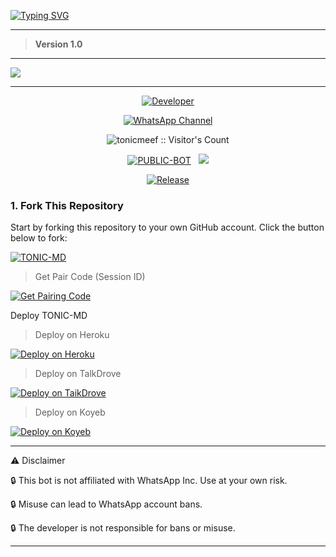 <a href="https://git.io/typing-svg"><img src="https://readme-typing-svg.demolab.com?font=Black+Ops+One&size=100&pause=1000&color=FF0000&center=true&width=1000&height=200&lines=TONIC-MD-V1.0" alt="Typing SVG" /></a>
  </p>
  
---   

> **Version 1.0**

---

<a><img src='https://files.catbox.moe/scvigx.jpg'/></a>

---

<p align="center">
  <a href="https://github.com/tonicmeef"><img title="Developer" src="https://img.shields.io/badge/Author-Tonic%20meef-FF7604.svg?style=big-square&logo=github" /></a>
</p>

<div align="center">
  
[![WhatsApp Channel](https://img.shields.io/badge/Join-WhatsApp%20Channel-FF00F8?style=big-square&logo=whatsapp)](https://whatsapp.com/channel/0029VayQpwx8F2pIKEWkcd0f)
</div>

 <p align="center"><img src="https://profile-counter.glitch.me/{TONIC-MD}/count.svg" alt="tonicmeef :: Visitor's Count" old_src="https://profile-counter.glitch.me/{tonicmeef}/count.svg" /></p>


<p align="center">
<a href="https://github.com/tonicmeef/TONIC-MD"><img title="PUBLIC-BOT" src="https://img.shields.io/static/v1?label=Language&message=English&style=square&color=darkpink"></a> &nbsp;
  <img src="https://komarev.com/ghpvc/?username=TONIC-MD&label=VIEWS&style=square&color=blue" />
</p>
</p> 

<p align="center">
  <a href="https://github.com/tonicmeef/TONIC-MD"><img title="Release" src="https://img.shields.io/badge/Release-beta%20v1.0-cyan.svg?style=for-the-badge&logo=appveyor" /></a>
</p>


### 1. Fork This Repository

Start by forking this repository to your own GitHub account. Click the button below to fork:

  <a href="https://github.com/tonicmeef/TONIC-MD/fork"><img title="TONIC-MD" src="https://img.shields.io/badge/FORK-TONIC MD-h?color=green&style=for-the-badge&logo=stackshare"></a>

> Get Pair Code (Session ID)



<p align="left">  
<a href='https://tonic-md-session-ua3y.onrender.com' target="_blank"><img alt='Get Pairing Code' src='https://img.shields.io/badge/Get%20Pairing%20Code-B700FB?style=for-the-badge&logo=codefactor&logoColor=white'/></a> 


  Deploy TONIC-MD

> Deploy on Heroku



<p align="left">  
<a href='https://dashboard.heroku.com/new?template=https://github.com/tonicmeef/TONIC-MD/tree/main' target="_blank"><img alt='Deploy on Heroku' src='https://img.shields.io/badge/Deploy%20on-Heroku-FF004D?style=for-the-badge&logo=heroku&logoColor=white'/></a>  
</p>

> Deploy on TalkDrove



<p align="left">  
<a href='https://host.talkdrove.com/share-bot/' target="_blank"><img alt='Deploy on TaikDrove' src='https://img.shields.io/badge/Deploy%20on-TaikDrove-6971FF?style=for-the-badge&logo=google-cloud&logoColor=white'/></a>  
</p>

> Deploy on Koyeb



<p align="left">  
<a href='https://app.koyeb.com/services/deploy?type=git&repository=XdTechPro/JAWAD-MD&ports=3000' target="_blank"><img alt='Deploy on Koyeb' src='https://img.shields.io/badge/Deploy%20on-Koyeb-FF009D?style=for-the-badge&logo=koyeb&logoColor=white'/></a>  
</p>

---


⚠️ Disclaimer

🔒 This bot is not affiliated with WhatsApp Inc. Use at your own risk.

🔒 Misuse can lead to WhatsApp account bans.

🔒 The developer is not responsible for bans or misuse.


---


